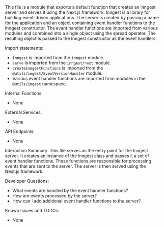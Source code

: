 This file is a module that exports a default function that creates an Inngest server and serves it using the Next.js framework. Inngest is a library for building event-driven applications. The server is created by passing a name for the application and an object containing event handler functions to the Inngest constructor. The event handler functions are imported from various modules and combined into a single object using the spread operator. The resulting object is passed to the Inngest constructor as the event handlers.

Import statements:
- `Inngest` is imported from the `inngest` module.
- `serve` is imported from the `inngest/next` module.
- `createInngestFunctions` is imported from the `@utils/ingest/EventVersionHandler` module.
- Various event handler functions are imported from modules in the `@utils/ingest` namespace.

Internal Functions:
- None

External Services:
- None

API Endpoints:
- None

Interaction Summary:
This file serves as the entry point for the Inngest server. It creates an instance of the Inngest class and passes it a set of event handler functions. These functions are responsible for processing events that are sent to the server. The server is then served using the Next.js framework.

Developer Questions:
- What events are handled by the event handler functions?
- How are events processed by the server?
- How can I add additional event handler functions to the server?

Known Issues and TODOs:
- None